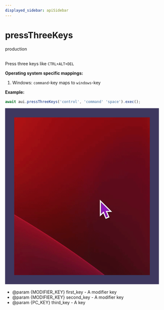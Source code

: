 ```yaml
---
displayed_sidebar: apiSidebar
---
```

# pressThreeKeys
<span class="theme-doc-version-badge badge badge--success">production</span><br/><br/>

Press three keys like `CTRL+ALT+DEL`

**Operating system specific mappings:**
1. Windows: `command`-key maps to `windows`-key

**Example:**
```typescript
await aui.pressThreeKeys('control', 'command' 'space').exec();
```

![](/img/gif/pressThreeKeys.gif)

   * @param \{MODIFIER_KEY} first_key - A modifier key
   * @param \{MODIFIER_KEY} second_key - A modifier key
   * @param \{PC_KEY} third_key - A key
